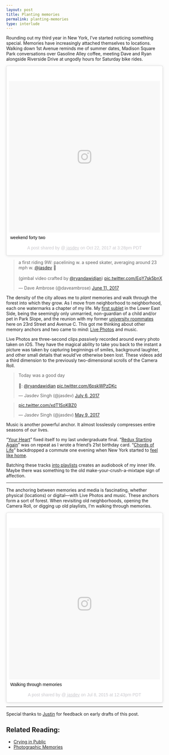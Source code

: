 ```yaml
---
layout: post
title: Planting memories
permalink: planting-memories
type: interlude
---
```


Rounding out my third year in New York, I’ve started noticing something special. Memories have increasingly attached themselves to locations. Walking down 1st Avenue reminds me of summer dates, Madison Square Park conversations over Gasoline Alley coffee, meeting Dave and Ryan alongside Riverside Drive at ungodly hours for Saturday bike rides.

<blockquote class="instagram-media" data-instgrm-captioned data-instgrm-permalink="https://www.instagram.com/p/BakSvTGAdVf/" data-instgrm-version="8" style=" background:#FFF; border:0; border-radius:3px; box-shadow:0 0 1px 0 rgba(0,0,0,0.5),0 1px 10px 0 rgba(0,0,0,0.15); margin: 1px; max-width:658px; padding:0; width:99.375%; width:-webkit-calc(100% - 2px); width:calc(100% - 2px);"><div style="padding:8px;"> <div style=" background:#F8F8F8; line-height:0; margin-top:40px; padding:50.0% 0; text-align:center; width:100%;"> <div style=" background:url(data:image/png;base64,iVBORw0KGgoAAAANSUhEUgAAACwAAAAsCAMAAAApWqozAAAABGdBTUEAALGPC/xhBQAAAAFzUkdCAK7OHOkAAAAMUExURczMzPf399fX1+bm5mzY9AMAAADiSURBVDjLvZXbEsMgCES5/P8/t9FuRVCRmU73JWlzosgSIIZURCjo/ad+EQJJB4Hv8BFt+IDpQoCx1wjOSBFhh2XssxEIYn3ulI/6MNReE07UIWJEv8UEOWDS88LY97kqyTliJKKtuYBbruAyVh5wOHiXmpi5we58Ek028czwyuQdLKPG1Bkb4NnM+VeAnfHqn1k4+GPT6uGQcvu2h2OVuIf/gWUFyy8OWEpdyZSa3aVCqpVoVvzZZ2VTnn2wU8qzVjDDetO90GSy9mVLqtgYSy231MxrY6I2gGqjrTY0L8fxCxfCBbhWrsYYAAAAAElFTkSuQmCC); display:block; height:44px; margin:0 auto -44px; position:relative; top:-22px; width:44px;"></div></div> <p style=" margin:8px 0 0 0; padding:0 4px;"> <a href="https://www.instagram.com/p/BakSvTGAdVf/" style=" color:#000; font-family:Arial,sans-serif; font-size:14px; font-style:normal; font-weight:normal; line-height:17px; text-decoration:none; word-wrap:break-word;" target="_blank">weekend forty two</a></p> <p style=" color:#c9c8cd; font-family:Arial,sans-serif; font-size:14px; line-height:17px; margin-bottom:0; margin-top:8px; overflow:hidden; padding:8px 0 7px; text-align:center; text-overflow:ellipsis; white-space:nowrap;">A post shared by @<a href="https://www.instagram.com/jasdev/" style=" color:#c9c8cd; font-family:Arial,sans-serif; font-size:14px; font-style:normal; font-weight:normal; line-height:17px;" target="_blank"> jasdev</a> on <time style=" font-family:Arial,sans-serif; font-size:14px; line-height:17px;" datetime="2017-10-22T22:28:54+00:00">Oct 22, 2017 at 3:28pm PDT</time></p></div></blockquote> <script async defer src="//www.instagram.com/embed.js"></script>

<blockquote class="twitter-video" data-lang="en"><p lang="en" dir="ltr">a first riding 9W: pacelining w. a speed skater, averaging around 23 mph w. <a href="https://twitter.com/jasdev?ref_src=twsrc%5Etfw">@jasdev</a> 💨<br><br>(gimbal video crafted by <a href="https://twitter.com/ryandawidjan?ref_src=twsrc%5Etfw">@ryandawidjan</a>) <a href="https://t.co/EqY7sk5bnX">pic.twitter.com/EqY7sk5bnX</a></p>&mdash; Dave Ambrose (@daveambrose) <a href="https://twitter.com/daveambrose/status/873941633183735809?ref_src=twsrc%5Etfw">June 11, 2017</a></blockquote> <script async src="https://platform.twitter.com/widgets.js" charset="utf-8"></script>

The density of the city allows me to _plant_ memories and walk through the forest into which they grow. As I move from neighborhood to neighborhood, each one watermarks a chapter of my life. My [first sublet](https://twitter.com/jasdev/status/637401939555274752) in the Lower East Side, being the seemingly only unmarried, non-guardian of a child and/or pet in Park Slope, and the reunion with my former [university roommates](https://www.instagram.com/p/BcKtUATA9YT) here on 23rd Street and Avenue C. This got me thinking about other memory anchors and two came to mind: [Live Photos](https://support.apple.com/en-us/HT207310) and music.

Live Photos are three-second clips _passively_ recorded around every photo taken on iOS. They have the magical ability to take you back to the instant a picture was taken by capturing beginnings of smiles, background laughter, and other small details that would’ve otherwise been lost. These videos add a third dimension to the previously two-dimensional scrolls of the Camera Roll.

<blockquote class="twitter-tweet" data-lang="en"><p lang="en" dir="ltr">Today was a good day<br><br>📸: <a href="https://twitter.com/ryandawidjan?ref_src=twsrc%5Etfw">@ryandawidjan</a> <a href="https://t.co/6pskWPzDKc">pic.twitter.com/6pskWPzDKc</a></p>&mdash; Jasdev Singh (@jasdev) <a href="https://twitter.com/jasdev/status/882764346505474049?ref_src=twsrc%5Etfw">July 6, 2017</a></blockquote> <script async src="https://platform.twitter.com/widgets.js" charset="utf-8"></script>

<blockquote class="twitter-tweet" data-lang="en"><p lang="und" dir="ltr"><a href="https://t.co/xdT1SoKBZ0">pic.twitter.com/xdT1SoKBZ0</a></p>&mdash; Jasdev Singh (@jasdev) <a href="https://twitter.com/jasdev/status/861745878951964672?ref_src=twsrc%5Etfw">May 9, 2017</a></blockquote> <script async src="https://platform.twitter.com/widgets.js" charset="utf-8"></script>

Music is another powerful anchor. It almost losslessly compresses entire seasons of our lives.

“[Your Heart](https://soundcloud.com/quylong/dirty-south-joe-gil-your-heart)” fixed itself to my last undergraduate final. “[Redux Starting Again](https://soundcloud.com/jasdev-singh/dubvision-vs-east-young-redux)” was on repeat as I wrote a friend’s 21st birthday card. “[Chords of Life](https://soundcloud.com/zerothree-music/tim-mason-chords-of-life-realprog-v3-out-friday)” backdropped a commute one evening when New York started to [feel like home](https://twitter.com/jasdev/status/788543352736186368).

Batching these tracks [into playlists](https://soundcloud.com/jasdev-singh/sets) creates an audiobook of my inner life. Maybe there was something to the old make-your-crush-a-mixtape sign of affection.

---

The anchoring between memories and media is fascinating, whether physical (locations) or digital—with Live Photos and music. These anchors form a sort of forest. When revisiting old neighborhoods, opening the Camera Roll, or digging up old playlists, I’m walking through memories.

<blockquote class="instagram-media" data-instgrm-captioned data-instgrm-permalink="https://www.instagram.com/p/44ybjVta49/" data-instgrm-version="8" style=" background:#FFF; border:0; border-radius:3px; box-shadow:0 0 1px 0 rgba(0,0,0,0.5),0 1px 10px 0 rgba(0,0,0,0.15); margin: 1px; max-width:658px; padding:0; width:99.375%; width:-webkit-calc(100% - 2px); width:calc(100% - 2px);"><div style="padding:8px;"> <div style=" background:#F8F8F8; line-height:0; margin-top:40px; padding:50.0% 0; text-align:center; width:100%;"> <div style=" background:url(data:image/png;base64,iVBORw0KGgoAAAANSUhEUgAAACwAAAAsCAMAAAApWqozAAAABGdBTUEAALGPC/xhBQAAAAFzUkdCAK7OHOkAAAAMUExURczMzPf399fX1+bm5mzY9AMAAADiSURBVDjLvZXbEsMgCES5/P8/t9FuRVCRmU73JWlzosgSIIZURCjo/ad+EQJJB4Hv8BFt+IDpQoCx1wjOSBFhh2XssxEIYn3ulI/6MNReE07UIWJEv8UEOWDS88LY97kqyTliJKKtuYBbruAyVh5wOHiXmpi5we58Ek028czwyuQdLKPG1Bkb4NnM+VeAnfHqn1k4+GPT6uGQcvu2h2OVuIf/gWUFyy8OWEpdyZSa3aVCqpVoVvzZZ2VTnn2wU8qzVjDDetO90GSy9mVLqtgYSy231MxrY6I2gGqjrTY0L8fxCxfCBbhWrsYYAAAAAElFTkSuQmCC); display:block; height:44px; margin:0 auto -44px; position:relative; top:-22px; width:44px;"></div></div> <p style=" margin:8px 0 0 0; padding:0 4px;"> <a href="https://www.instagram.com/p/44ybjVta49/" style=" color:#000; font-family:Arial,sans-serif; font-size:14px; font-style:normal; font-weight:normal; line-height:17px; text-decoration:none; word-wrap:break-word;" target="_blank">Walking through memories</a></p> <p style=" color:#c9c8cd; font-family:Arial,sans-serif; font-size:14px; line-height:17px; margin-bottom:0; margin-top:8px; overflow:hidden; padding:8px 0 7px; text-align:center; text-overflow:ellipsis; white-space:nowrap;">A post shared by @<a href="https://www.instagram.com/jasdev/" style=" color:#c9c8cd; font-family:Arial,sans-serif; font-size:14px; font-style:normal; font-weight:normal; line-height:17px;" target="_blank"> jasdev</a> on <time style=" font-family:Arial,sans-serif; font-size:14px; line-height:17px;" datetime="2015-07-08T19:43:14+00:00">Jul 8, 2015 at 12:43pm PDT</time></p></div></blockquote> <script async defer src="//www.instagram.com/embed.js"></script>

---

Special thanks to [Justin](https://twitter.com/justinmduke) for feedback on early drafts of this post.

## Related Reading:

- [Crying in Public](https://medium.com/@kraykray/crying-in-public-f6e573a79fd1)
- [Photographic Memories](https://512pixels.net/2016/07/photographic-memories/)

